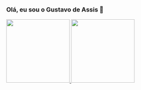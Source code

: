 ### Olá, eu sou o Gustavo de Assis 👋
<div align="compact">
  <a href="https://github.com/assisgustavo">
  <img height="169em" src="https://github-readme-stats.vercel.app/api?username=assisgustavo&show_icons=true&theme=dracula&include_all_commits=true&count_private=true"/>
  <img height="169em" src="https://github-readme-stats.vercel.app/api/top-langs/?username=assisgustavo&layout=compact&langs_count=7&theme=dracula"/>
</div>




